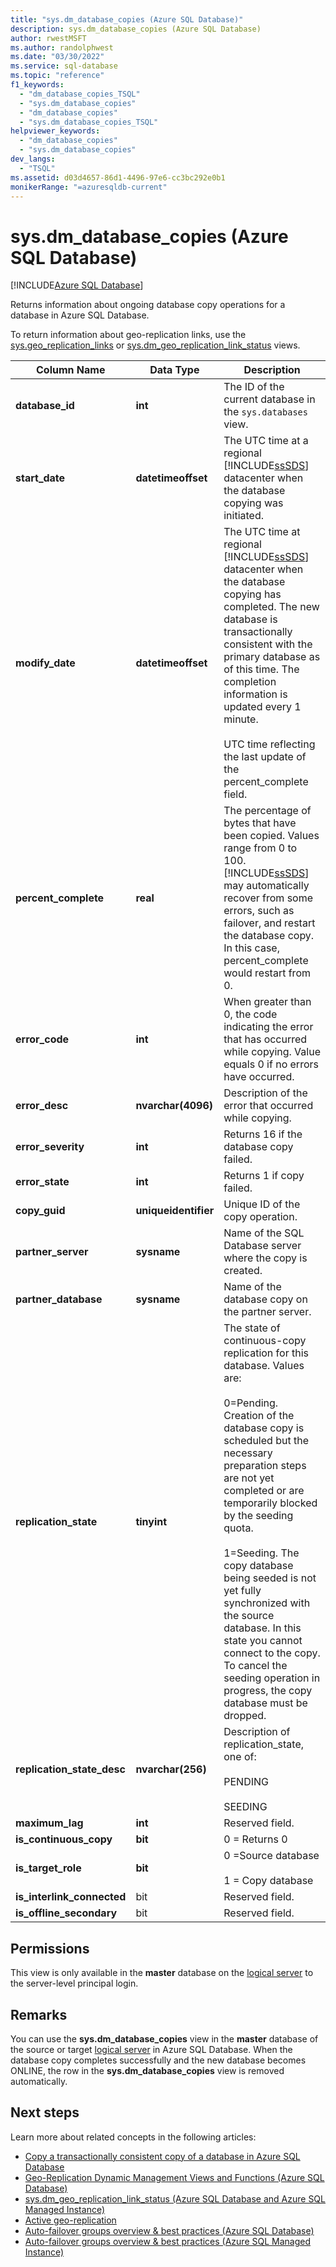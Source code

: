 ```yaml
---
title: "sys.dm_database_copies (Azure SQL Database)"
description: sys.dm_database_copies (Azure SQL Database)
author: rwestMSFT
ms.author: randolphwest
ms.date: "03/30/2022"
ms.service: sql-database
ms.topic: "reference"
f1_keywords:
  - "dm_database_copies_TSQL"
  - "sys.dm_database_copies"
  - "dm_database_copies"
  - "sys.dm_database_copies_TSQL"
helpviewer_keywords:
  - "dm_database_copies"
  - "sys.dm_database_copies"
dev_langs:
  - "TSQL"
ms.assetid: d03d4657-86d1-4496-97e6-cc3bc292e0b1
monikerRange: "=azuresqldb-current"
---
```

# sys.dm_database_copies (Azure SQL Database)
[!INCLUDE[Azure SQL Database](../../includes/applies-to-version/asdb.md)]

Returns information about ongoing database copy operations for a database in Azure SQL Database.
  
To return information about geo-replication links, use the [sys.geo_replication_links](../../relational-databases/system-dynamic-management-views/sys-geo-replication-links-azure-sql-database.md) or [sys.dm_geo_replication_link_status](../../relational-databases/system-dynamic-management-views/sys-dm-geo-replication-link-status-azure-sql-database.md) views.


|Column Name|Data Type|Description|  
|-----------------|---------------|-----------------|  
|**database_id**|**int**|The ID of the current database in the `sys.databases` view.|  
|**start_date**|**datetimeoffset**|The UTC time at a regional [!INCLUDE[ssSDS](../../includes/sssds-md.md)] datacenter when the database copying was initiated.|  
|**modify_date**|**datetimeoffset**|The UTC time at regional [!INCLUDE[ssSDS](../../includes/sssds-md.md)] datacenter when the database copying has completed. The new database is transactionally consistent with the primary database as of this time. The completion information is updated every 1 minute.<br /><br />UTC time reflecting the last update of the percent_complete field.|  
|**percent_complete**|**real**|The percentage of bytes that have been copied. Values range from 0 to 100. [!INCLUDE[ssSDS](../../includes/sssds-md.md)] may automatically recover from some errors, such as failover, and restart the database copy. In this case, percent_complete would restart from 0.|  
|**error_code**|**int**|When greater than 0, the code indicating the error that has occurred while copying. Value equals 0 if no errors have occurred.|  
|**error_desc**|**nvarchar(4096)**|Description of the error that occurred while copying.|  
|**error_severity**|**int**|Returns 16 if the database copy failed.|  
|**error_state**|**int**|Returns 1 if copy failed.|  
|**copy_guid**|**uniqueidentifier**|Unique ID of the copy operation.|  
|**partner_server**|**sysname**|Name of the SQL Database server where the copy is created.|  
|**partner_database**|**sysname**|Name of the database copy on the partner server.|  
|**replication_state**|**tinyint**|The state of continuous-copy replication for this database. Values are:<br /><br /> 0=Pending. Creation of the database copy is scheduled but the necessary preparation steps are not yet completed or are temporarily blocked by the seeding quota.<br /><br /> 1=Seeding. The copy database being seeded is not yet fully synchronized with the source database. In this state you cannot connect to the copy. To cancel the seeding operation in progress, the copy database must be dropped.|  
|**replication_state_desc**|**nvarchar(256)**|Description of replication_state, one of:<br /><br /> PENDING<br /><br /> SEEDING<br />|  
|**maximum_lag**|**int**|Reserved field.|  
|**is_continuous_copy**|**bit**|0 =  Returns 0|  
|**is_target_role**|**bit**|0 =Source database<br /><br /> 1 = Copy database|  
|**is_interlink_connected**|bit|Reserved field.|  
|**is_offline_secondary**|bit|Reserved field.|  
  
## Permissions 

This view is only available in the **master** database on the [logical server](/azure/azure-sql/database/logical-servers) to the server-level principal login.  
  
## Remarks

You can use the **sys.dm_database_copies** view in the **master** database of the source or target [logical server](/azure/azure-sql/database/logical-servers) in Azure SQL Database. When the database copy completes successfully and the new database becomes ONLINE, the row in the **sys.dm_database_copies** view is removed automatically.  

## Next steps

Learn more about related concepts in the following articles:

- [Copy a transactionally consistent copy of a database in Azure SQL Database](/azure/azure-sql/database/database-copy)
- [Geo-Replication Dynamic Management Views and Functions (Azure SQL Database)](geo-replication-dynamic-management-views-and-functions-azure-sql-database.md)
- [sys.dm_geo_replication_link_status (Azure SQL Database and Azure SQL Managed Instance)](sys-dm-geo-replication-link-status-azure-sql-database.md)
- [Active geo-replication](/azure/azure-sql/database/active-geo-replication-overview)
- [Auto-failover groups overview & best practices (Azure SQL Database)](/azure/azure-sql/database/auto-failover-group-sql-db)
- [Auto-failover groups overview & best practices (Azure SQL Managed Instance)](/azure/azure-sql/managed-instance/auto-failover-group-sql-mi)
